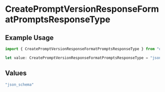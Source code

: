 # CreatePromptVersionResponseFormatPromptsResponseType

## Example Usage

```typescript
import { CreatePromptVersionResponseFormatPromptsResponseType } from "orq-poc-typescript-multi-env-version/models/operations";

let value: CreatePromptVersionResponseFormatPromptsResponseType = "json_schema";
```

## Values

```typescript
"json_schema"
```